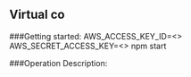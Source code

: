 ## Virtual co

###Getting started:
AWS_ACCESS_KEY_ID=<> AWS_SECRET_ACCESS_KEY=<> npm start

###Operation Description:



